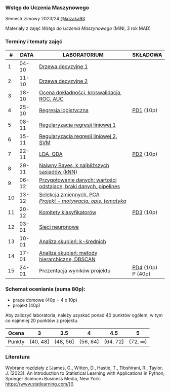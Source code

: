 ### Wstęp do Uczenia Maszynowego

Semestr zimowy 2023/24 [@kozaka93](https://github.com/kozaka93) 

Materiały z zajęć *Wstęp do Uczenia Maszynowego* (MiNI, 3 rok MAD)

### Terminy i tematy zajęć 

<table>
<thead>
  <tr>
    <th>#</th>
    <th>DATA</th>
    <th>LABORATORIUM</th>
    <th>SKŁADOWA</th>
  </tr>
</thead>
<tbody>
  <tr>
    <td>1</td>
    <td>04-10</td>
    <td><a href="https://github.com/kozaka93/2023Z-MachineLearning/tree/main/labs/lab1">Drzewa decyzyjne 1</a></td>
    <td></td>
  </tr>
  <tr>
    <td>2</td>
    <td>11-10</td>
    <td><a href="https://github.com/kozaka93/2023Z-MachineLearning/tree/main/labs/lab2">Drzewa decyzyjne 2</a></td>
    <td></td>
  </tr>
  <tr>
    <td>3</td>
    <td>18-10</td>
    <td><a href="https://github.com/kozaka93/2023Z-MachineLearning/tree/main/labs/lab3">Ocena dokładności, kroswalidacja, ROC, AUC</a></td>
    <td></td>
  </tr>
  <tr>
    <td>4</td>
    <td>25-10</td>
    <td><a href="https://github.com/kozaka93/2023Z-MachineLearning/tree/main/labs/lab4">Regresja logistyczna</a> </td>
    <td><a href="https://github.com/kozaka93/2023Z-MachineLearning/tree/main/homeworks/PD1">PD1</a> (10p)</td>
  </tr>
  <tr>
    <td>5</td>
    <td>08-11</td>
    <td><a href="https://github.com/kozaka93/2023Z-MachineLearning/tree/main/labs/lab5">Regularyzacja regresji liniowej 1</a></td>
    <td></td>
  </tr>
  <tr>
    <td>6</td>
    <td>15-11</td>
    <td><a href="https://github.com/kozaka93/2023Z-MachineLearning/tree/main/labs/lab6">Regularyzacja regresji liniowej 2, SVM</a></td>
    <td></td>
  </tr>
  <tr>
    <td>7</td>
    <td>22-11</td>
    <td><a href="https://github.com/kozaka93/2023Z-MachineLearning/tree/main/labs/lab7">LDA, QDA</a></td>
    <td><a href="https://github.com/kozaka93/2023Z-MachineLearning/tree/main/homeworks/PD2">PD2</a> (10p)</td>
  </tr>
  <tr>
    <td>8</td>
    <td>29-11</td>
    <td><a href="https://github.com/kozaka93/2023Z-MachineLearning/tree/main/labs/lab8">Naiwny Bayes, k najbliższych sąsiadów (kNN)</a></td>
    <td></td>
  </tr>
  <tr>
    <td>9</td>
    <td>06-12</td>
    <td><a href="https://github.com/kozaka93/2023Z-MachineLearning/tree/main/labs/lab9">Przygotowanie danych: wartości odstające, braki danych, pipelines</a></td>
    <td></td>
  </tr>
  <tr>
    <td>10</td>
    <td>13-12</td>
    <td><a href="https://github.com/kozaka93/2023Z-MachineLearning/tree/main/labs/lab10">Selekcja zmiennych, PCA </a><br><i><a href="https://github.com/kozaka93/2023Z-MachineLearning/tree/main/project">Projekt - motywacja, opis, tematyka</a></i> </td>
    <td></td>
  </tr>
  <tr>
    <td>11</td>
    <td>20-12</td>
    <td><a href="https://github.com/kozaka93/2023Z-MachineLearning/tree/main/labs/lab11">Komitety klasyfikatorów</a></td>
    <td><a href="https://github.com/kozaka93/2023Z-MachineLearning/tree/main/homeworks/PD3">PD3</a> (10p)</td>
  </tr>
  <tr>
    <td>12</td>
    <td>03-01</td>
    <td><a href="https://github.com/kozaka93/2023Z-MachineLearning/tree/main/labs/lab12"> Sieci neuronowe</a</td>
    <td></td>
  </tr>
  <tr>
    <td>13</td>
    <td>10-01</td>
    <td><a href="https://github.com/kozaka93/2023Z-MachineLearning/tree/main/labs/lab13">Analiza skupień: k-średnich</a></td>
    <td></td>
  </tr>
  <tr>
    <td>14</td>
    <td>17-01</td>
    <td><a href="https://github.com/kozaka93/2023Z-MachineLearning/tree/main/labs/lab14">Analiza skupień: metody hierarchiczne, DBSCAN</a></td>
    <td></td>
  </tr>
  <tr>
    <td>15</td>
    <td>24-01</td>
    <td>Prezentacja wyników projektu</td>
    <td><a href=https://github.com/kozaka93/2023Z-MachineLearning/tree/main/homeworks/PD4>PD4</a> (10p)<br>P (40p)</td>
  </tr>
</tbody>
</table>

### Schemat oceniania (suma 80p):
- prace domowe (40p = 4 x 10p)
- projekt (40p)

Aby zaliczyć laboratoria, należy uzyskać ponad 40 punktów ogółem, w tym co najmniej 20 punktów z projektu.


| Ocena |  3 | 3.5 | 4 | 4.5 | 5 |
|:---:|:---:|:---:|:---:|:---:|:---:|
| Punkty   | (40, 48] | (48, 56] | (56, 64] | (64, 72] | (72, ∞) |

### Literatura

Wybrane rozdziały z [James, G., Witten, D., Hastie, T., Tibshirani, R., Taylor, J. (2023). An Introduction to Statistical Learning with Applications in Python, Springer Science+Business Media, New York. https://www.statlearning.com/]()



